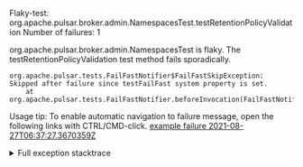         
Flaky-test: org.apache.pulsar.broker.admin.NamespacesTest.testRetentionPolicyValidation
Number of failures: 1

org.apache.pulsar.broker.admin.NamespacesTest is flaky. The testRetentionPolicyValidation test method fails sporadically.

```
org.apache.pulsar.tests.FailFastNotifier$FailFastSkipException: Skipped after failure since testFailFast system property is set.
	at org.apache.pulsar.tests.FailFastNotifier.beforeInvocation(FailFastNotifier.java:88)

```

Usage tip: To enable automatic navigation to failure message, open the following links with CTRL/CMD-click.
[example failure 2021-08-27T06:37:27.3670359Z](https://github.com/apache/pulsar/runs/3440411059?check_suite_focus=true#step:9:1095)


<details>
<summary>Full exception stacktrace</summary>
<code><pre>
org.apache.pulsar.tests.FailFastNotifier$FailFastSkipException: Skipped after failure since testFailFast system property is set.
	at org.apache.pulsar.tests.FailFastNotifier.beforeInvocation(FailFastNotifier.java:88)

</pre></code>
</details>

